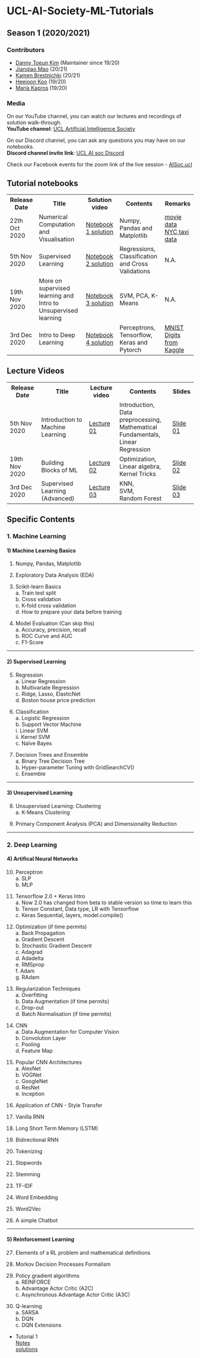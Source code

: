 # UCL-AI-Society-ML-Tutorials
## Season 1 (2020/2021)

### Contributors
- [Danny Toeun Kim](https://github.com/kimdanny) (Maintainer since 19/20)
- [Jianqiao Mao](https://github.com/JianqiaoMao) (20/21)
- [Kamen Brestnichki](https://github.com/KamenB) (20/21)
- [Heejoon Koo](https://github.com/hee9joon) (19/20)
- [Maria Kapros](https://github.com/karyam) (19/20)

### Media
On our YouTube channel, you can watch our lectures and recordings of solution walk-through.    
**YouTube channel**: [UCL Artificial Intelligence Society](https://www.youtube.com/channel/UC-5Whp878nPjOqKaL0tsDoA)  

On our Discord channel, you can ask any questions you may have on our notebooks.  
**Discord channel invite link**: [UCL AI soc Discord](https://discord.gg/Hh9EVw2RGP)

Check our Facebook events for the zoom link of the live session - [AISoc.ucl](https://www.facebook.com/AISoc.ucl)

## Tutorial notebooks
<table>
  <tr>
    <th>Release Date</th>
    <th>Title</th>
    <th>Solution video</th>
    <th>Contents</th>
    <th>Remarks</th>  
  </tr>
  
  <tr>
    <td>22th Oct 2020</td>
    <td>Numerical Computation and Visualisation</td>
    <td> <a href="https://www.youtube.com/watch?v=Cj8rcFWsqg8">Notebook 1 solution</a> </td>
    <td>Numpy, Pandas and Matplotlib</td>
    <td> 
        <a href="https://www.kaggle.com/PromptCloudHQ/imdb-data">movie data</a> <br>
        <a href="https://www.kaggle.com/c/nyc-taxi-trip-duration/data">NYC taxi data</a> 
    </td>
  </tr>
  
  <tr>
    <td>5th Nov 2020</td>
    <td>Supervised Learning</td>
    <td> <a href="https://www.youtube.com/watch?v=TPp6HDnYUfg">Notebook 2 solution</a> </td>
    <td>Regressions, Classification and Cross Validations </td>
    <td> 
        N.A. 
    </td>
  </tr>
  
  <tr>
    <td>19th Nov 2020</td>
    <td>More on supervised learning and Intro to Unsupervised learning</td>
    <td> <a href="https://www.youtube.com/watch?v=P1p3qJS_mHw">Notebook 3 solution</a> </td>
    <td> SVM, PCA, K-Means </td>
    <td> 
        N.A.
    </td>
  </tr>
  
  <tr>
    <td>3rd Dec 2020</td>
    <td>Intro to Deep Learning</td>
    <td> <a href="https://www.youtube.com/watch?v=6jgCuI143T0">Notebook 4 solution</a> </td>
    <td> Perceptrons, Tensorflow, Keras and Pytorch </td>
    <td> 
        <a href="https://www.kaggle.com/c/digit-recognizer/data">MNIST Digits from Kaggle</a> 
    </td>
  </tr>
    
</table>


## Lecture Videos

<table>
  <tr>
    <th>Release Date</th>
    <th>Title</th>
    <th>Lecture video</th>
    <th>Contents</th>
    <th>Slides</th>  
  </tr>
  
  <tr>
    <td>5th Nov 2020</td>
    <td>Introduction to Machine Learning</td>
    <td> <a href="https://youtu.be/xgSX0kFxUzo"> Lecture 01 </a> </td>
    <td> Introduction, <br> Data preprocessing, <br> Mathematical Fundamentals, <br> Linear Regression </td>
    <td> <a href="https://github.com/UCLAIS/Machine-Learning-Tutorials/blob/master/lecture_slides/01 Intro to ML.pdf"> Slide 01 </a> </td>
  </tr>
  
  <tr>
    <td>19th Nov 2020</td>
    <td> Building Blocks of ML </td>
    <td> <a href="https://www.youtube.com/watch?v=7jX3TAL16og"> Lecture 02 </a> </td>
    <td> Optimization, <br> Linear algebra, <br> Kernel Tricks </td>
    <td> <a href="https://github.com/UCLAIS/Machine-Learning-Tutorials/blob/master/lecture_slides/02 Building Blocks of ML.pdf"> Slide 02 </a> </td>
  </tr>
  
  <tr>
    <td>3rd Dec 2020</td>
    <td> Supervised Learning (Advanced) </td>
    <td> <a href="https://www.youtube.com/watch?v=Bi5fH_Vq_Uw"> Lecture 03 </a> </td>
    <td> KNN, <br> SVM, <br> Random Forest </td>
    <td> <a href="example.com"> Slide 03 </a> </td>
  </tr>
    
</table>

## Specific Contents

### 1. Machine Learning
#### 1) Machine Learning Basics
1.	Numpy, Pandas, Matplotlib  

2.	Exploratory Data Analysis (EDA)  

3.	Scikit-learn Basics  
    a.	Train test split  
    b.	Cross validation  
    c.	K-fold cross validation  
    d.	How to prepare your data before training  

4.	Model Evaluation (Can skip this)  
    a.	Accuracy, precision, recall    
    b.	ROC Curve and AUC  
    c.	F1-Score  

---

#### 2) Supervised Learning
5.	Regression  
    a.	Linear Regression  
    b.	Multivariate Regression  
    c.	Ridge, Lasso, ElasticNet   
    d.	Boston house price prediction   

6.	Classification  
    a.	Logistic Regression  
    b.	Support Vector Machine  
        i.	Linear SVM  
        ii.	Kernel SVM  
    c.	Naïve Bayes  

7.	Decision Trees and Ensemble  
    a.	Binary Tree Decision Tree  
    b.	Hyper-parameter Tuning with GridSearchCV()  
    c.	Ensemble  

---

#### 3) Unsupervised Learning
8.	Unsupervised Learning: Clustering  
    a.	K-Means Clustering
    
9. Primary Component Analysis (PCA) and Dimensionality Reduction

---

### 2. Deep Learning
#### 4) Artifical Neural Networks
10.	Perceptron  
    a.	SLP  
    b.	MLP  
    
11.	Tensorflow 2.0 + Keras Intro  
    a.	Now 2.0 has changed from beta to stable version so time to learn this  
    b.	Tensor Constant, Data type, LR with Tensorflow  
    c.	Keras Sequential, layers, model.compile()  

12.	Optimization (if time permits)  
    a.  Back Propagation  
    a.	Gradient Descent  
    b.	Stochastic Gradient Descent  
    c.	Adagrad  
    d.	Adadelta  
    e.	RMSprop  
    f.	Adam  
    g.	RAdam    
    
13.	Regularization Techniques  
    a.  Overfitting  
    b.	Data Augmentation (if time permits)  
    c.	Drop-out  
    d. 	Batch Normalisation (if time permits)  
    
14.	CNN  
    a.	Data Augmentation for Computer Vision  
    b.	Convolution Layer  
    c.	Pooling  
    d.	Feature Map  
    
15.	Popular CNN Architectures  
    a.  AlexNet  
    b.	VGGNet  
    c.	GoogleNet  
    d.	ResNet  
    e.	Inception

16.	Application of CNN - Style Transfer 

17. Vanilla RNN  

18.	Long Short Term Memory (LSTM)  

19.	Bidirectional RNN  

20. Tokenizing  

21. Stopwords  

22. Stemming  

23. TF-IDF  

24.	Word Embedding  

25.	Word2Vec  

26.	A simple Chatbot   

---

#### 5) Reinforcement Learning

27. Elements of a RL problem and mathematical definitions
28. Morkov Decision Processes Formalism
29.	Policy gradient algorithms  
    a.	REINFORCE  
    b.	Advantage Actor Critic (A2C)  
    c.	Asynchronous Advantage Actor Critic (A3C)  
    
30. Q-learning  
    a.	SARSA  
    b.	DQN  
    c.	DQN Extensions  

 * Tutorial 1  
    [Notes](https://colab.research.google.com/drive/1ggwbW__i3ZLDKfmoqYQpjtM955FSJZ9C)   
    [solutions](https://colab.research.google.com/drive/1zSuitT_KMcMlwRhwd54q4IgG01suSn6f) 
